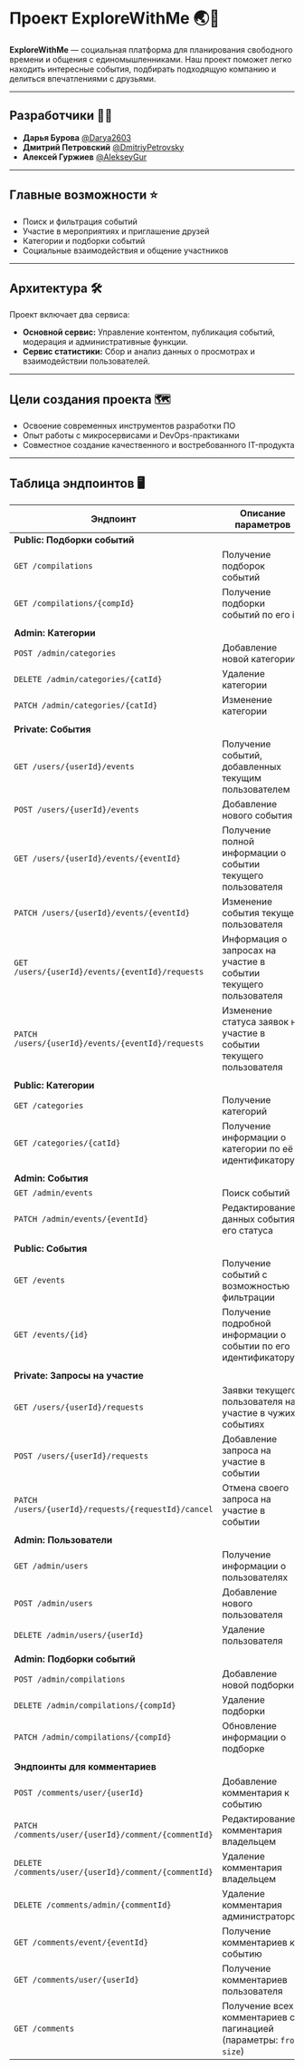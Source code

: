 # Проект ExploreWithMe 🌏📆

**ExploreWithMe** — социальная платформа для планирования свободного времени и общения с единомышленниками. Наш проект поможет легко находить интересные события, подбирать подходящую компанию и делиться впечатлениями с друзьями.

---

## Разработчики 👨‍💻

- **Дарья Бурова** [@Darya2603](https://github.com/Darya2603)
- **Дмитрий Петровский** [@DmitriyPetrovsky](https://github.com/DmitriyPetrovsky)
- **Алексей Гуржиев** [@AlekseyGur](https://github.com/AlekseyGur)

---

## Главные возможности ⭐️

- Поиск и фильтрация событий
- Участие в мероприятиях и приглашение друзей
- Категории и подборки событий
- Социальные взаимодействия и общение участников

---

## Архитектура 🛠️

Проект включает два сервиса:
- **Основной сервис:** Управление контентом, публикация событий, модерация и административные функции.
- **Сервис статистики:** Сбор и анализ данных о просмотрах и взаимодействии пользователей.

---

## Цели создания проекта 🗺️

- Освоение современных инструментов разработки ПО
- Опыт работы с микросервисами и DevOps-практиками
- Совместное создание качественного и востребованного IT-продукта

---

## Таблица эндпоинтов 🖥️

| Эндпоинт | Описание параметров |
| --- | --- |
| **Public: Подборки событий** | |
| `GET /compilations` | Получение подборок событий |
| `GET /compilations/{compId}` | Получение подборки событий по его id |
|||
| **Admin: Категории** | |
| `POST /admin/categories` | Добавление новой категории |
| `DELETE /admin/categories/{catId}` | Удаление категории |
| `PATCH /admin/categories/{catId}` | Изменение категории |
|||
| **Private: События** | |
| `GET /users/{userId}/events` | Получение событий, добавленных текущим пользователем |
| `POST /users/{userId}/events` | Добавление нового события |
| `GET /users/{userId}/events/{eventId}` | Получение полной информации о событии текущего пользователя |
| `PATCH /users/{userId}/events/{eventId}` | Изменение события текущего пользователя |
| `GET /users/{userId}/events/{eventId}/requests` | Информация о запросах на участие в событии текущего пользователя |
| `PATCH /users/{userId}/events/{eventId}/requests` | Изменение статуса заявок на участие в событии текущего пользователя |
|||
| **Public: Категории** | |
| `GET /categories` | Получение категорий |
| `GET /categories/{catId}` | Получение информации о категории по её идентификатору |
|||
| **Admin: События** | |
| `GET /admin/events` | Поиск событий |
| `PATCH /admin/events/{eventId}` | Редактирование данных события и его статуса |
|||
| **Public: События** | |
| `GET /events` | Получение событий с возможностью фильтрации |
| `GET /events/{id}` | Получение подробной информации о событии по его идентификатору |
|||
| **Private: Запросы на участие** | |
| `GET /users/{userId}/requests` | Заявки текущего пользователя на участие в чужих событиях |
| `POST /users/{userId}/requests` | Добавление запроса на участие в событии |
| `PATCH /users/{userId}/requests/{requestId}/cancel` | Отмена своего запроса на участие в событии |
|||
| **Admin: Пользователи** | |
| `GET /admin/users` | Получение информации о пользователях |
| `POST /admin/users` | Добавление нового пользователя |
| `DELETE /admin/users/{userId}` | Удаление пользователя |
|||
| **Admin: Подборки событий** | |
| `POST /admin/compilations` | Добавление новой подборки |
| `DELETE /admin/compilations/{compId}` | Удаление подборки |
| `PATCH /admin/compilations/{compId}` | Обновление информации о подборке |
|||
| **Эндпоинты для комментариев** | |
| `POST /comments/user/{userId}` | Добавление комментария к событию |
| `PATCH /comments/user/{userId}/comment/{commentId}` | Редактирование комментария владельцем |
| `DELETE /comments/user/{userId}/comment/{commentId}` | Удаление комментария владельцем |
| `DELETE /comments/admin/{commentId}` | Удаление комментария администратором |
| `GET /comments/event/{eventId}` | Получение комментариев к событию |
| `GET /comments/user/{userId}` | Получение комментариев пользователя |
| `GET /comments` | Получение всех комментариев с пагинацией (параметры: `from`, `size`) |
